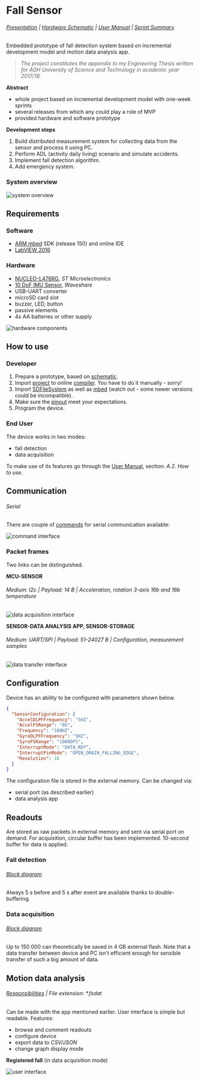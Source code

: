 # Fall Sensor
###### [Presentation](docs/Presentation.pdf) | [Hardware Schematic](docs/HW-schematic.pdf) | [User Manual](docs/Manual.pdf) | [Sprint Summary](docs/Sprints.pdf)

Embedded prototype of fall detection system based on incremental development model and motion data analysis app.

> *The project constitutes the appendix to my Engineering Thesis written for AGH University of Science and Technology in academic year 2017/18.*

**Abstract**

- whole project based on incremental development model with one-week sprints
- several releases from which any could play a role of MVP
- provided hardware and software prototype

**Development steps**

1. Build distributed measurement system for collecting data from
    the sensor and process it using PC.
2. Perform ADL (activity daily living) scenario and simulate
    accidents.
3. Implement fall detection algorithm.
4. Add emergency system.

### System overview

![system overview](media/system_overview.png)

## Requirements

### Software

- [ARM mbed](https://os.mbed.com/users/mbed_official/code/mbed/) SDK (release 150) and online IDE
- [LabVIEW 2016](http://www.ni.com/download/labview-development-system-2016/6055/en/)

### Hardware

- [NUCLEO-L476RG](https://www.st.com/en/evaluation-tools/nucleo-l476rg.html), *ST Microelectronics*
- [10 DoF IMU Sensor](https://www.waveshare.com/wiki/10_DOF_IMU_Sensor_(C)), *Waveshare*
- USB-UART converter
- microSD card slot
- buzzer, LED, button
- passive elements
- 4x AA batteries or other supply

![hardware components](media/hardware_components.png)

## How to use

### Developer

1. Prepare a prototype, based on [schematic](docs/HW-schematic.pdf).
2. Import [project](mcu) to online [compiler](https://ide.mbed.com/compiler). You have to do it manually - sorry!
3. Import [SDFileSystem](https://os.mbed.com/users/mbed_official/code/SDFileSystem/) as well as [mbed](https://os.mbed.com/users/mbed_official/code/mbed/) (watch out - some newer versions could be incompatible).
4. Make sure the [pinout](mcu/pinout.h) meet your expectations.
5. Program the device.

### End User

The device works in two modes:

- fall detection
- data acquisition

To make use of its features go through the [User Manual](docs/Manual.pdf), section: *A.2. How to use*.

## Communication

###### Serial

There are couple of [commands](mcu/command_decoder/command_decoder.cpp#L13) for serial communication available:

![command interface](media/command_interface.png)

### Packet frames

Two links can be distinguished.

**MCU-SENSOR**

###### Medium: *I2c* |  Payload: 14 B |  Acceleration, rotation 3-axis 16b and 16b temperature

![data acquisition interface](media/sensor_data_acquisition_interface.png)

**SENSOR-DATA ANALYSIS APP, SENSOR-STORAGE**

###### Medium: *UART/SPI* |  Payload: 51-24027 B |  Configuration, measurement samples

![data transfer interface](media/data_transfer_interface.png)



## Configuration

Device has an ability to be configured with parameters shown below.

```json
{
  "SensorConfiguration": {
    "AccelDLPFFrequency": "5HZ",
    "AccelFSRange": "8G",
    "Frequency": "100HZ",
    "GyroDLPFFrequency": "5HZ",
    "GyroFSRange": "1000DPS",
    "InterruptMode": "DATA_RDY",
    "InterruptPinMode": "OPEN_DRAIN_FALLING_EDGE",
    "Resolution": 16
  }
}
```

The configuration file is stored in the external memory. Can be changed via:

- serial port (as described earlier)
- data analysis app

## Readouts

Are stored as raw packets in external memory and sent via serial port on demand. For acquisition, circular buffer has been implemented. 10-second buffer for data is applied.

### Fall detection

###### [Block diagram](media/fall_detection_diagram.pdf)

Always 5 s before and 5 s after event are available thanks to double-buffering.

### Data acquisition

###### [Block diagram](media/motion_recording_diagram.pdf)

Up to 150 000 can theoretically be saved in 4 GB external flash. Note that a data transfer between device and PC isn't efficient enough for sensible transfer of such a big amount of data.

## Motion data analysis

###### [Responsibilities](media/auxiliary_application_responsibilities.pdf) | File extension: **.fsdat*

Can be made with the app mentioned earlier. User interface is simple but readable. Features:

- browse and comment readouts
- configure device
- export data to *CSV/JSON*
- change graph display mode

**Registered fall** (in data acquisition mode)

![user interface](media/ui.png)
